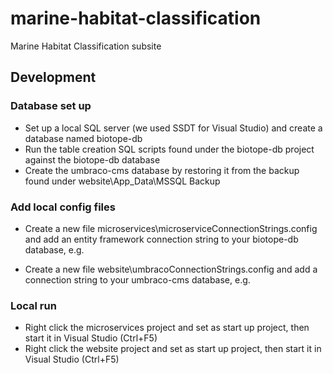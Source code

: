 # marine-habitat-classification
Marine Habitat Classification subsite


Development
-----------

### Database set up ###
* Set up a local SQL server (we used SSDT for Visual Studio) and create a database named biotope-db
* Run the table creation SQL scripts found under the biotope-db project against the biotope-db database
* Create the umbraco-cms database by restoring it from the backup found under website\App_Data\MSSQL Backup

### Add local config files ###
* Create a new file microservices\microserviceConnectionStrings.config and add an entity framework connection string to your biotope-db database, e.g.
<connectionStrings>
  <remove name="BiotopeDB"/>
  <add name="BiotopeDB" connectionString="metadata=res://*/Models.BiotopeDB.csdl|res://*/Models.BiotopeDB.ssdl|res://*/Models.BiotopeDB.msl;provider=System.Data.SqlClient;provider connection string=&quot;data source=(localdb)\ProjectsV13;initial catalog=biotope-db;integrated security=True;MultipleActiveResultSets=True;App=EntityFramework&quot;" providerName="System.Data.EntityClient" />
</connectionStrings>

* Create a new file website\umbracoConnectionStrings.config and add a connection string to your umbraco-cms database, e.g.
<connectionStrings>
  <remove name="umbracoDbDSN" />
  <add name="umbracoDbDSN" connectionString="Server=(localdb)\ProjectsV13;Database=umbraco-cms;Integrated Security=true" providerName="System.Data.SqlClient" />
</connectionStrings>


### Local run ###
* Right click the microservices project and set as start up project, then start it in Visual Studio (Ctrl+F5)
* Right click the website project and set as start up project, then start it in Visual Studio (Ctrl+F5)